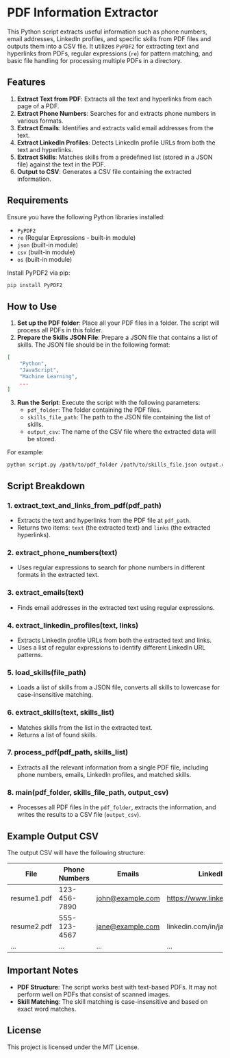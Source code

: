 # PDF Information Extractor

This Python script extracts useful information such as phone numbers, email addresses, LinkedIn profiles, and specific skills from PDF files and outputs them into a CSV file. It utilizes `PyPDF2` for extracting text and hyperlinks from PDFs, regular expressions (`re`) for pattern matching, and basic file handling for processing multiple PDFs in a directory.

## Features

1. **Extract Text from PDF**: Extracts all the text and hyperlinks from each page of a PDF.
2. **Extract Phone Numbers**: Searches for and extracts phone numbers in various formats.
3. **Extract Emails**: Identifies and extracts valid email addresses from the text.
4. **Extract LinkedIn Profiles**: Detects LinkedIn profile URLs from both the text and hyperlinks.
5. **Extract Skills**: Matches skills from a predefined list (stored in a JSON file) against the text in the PDF.
6. **Output to CSV**: Generates a CSV file containing the extracted information.

## Requirements

Ensure you have the following Python libraries installed:

- `PyPDF2`
- `re` (Regular Expressions - built-in module)
- `json` (built-in module)
- `csv` (built-in module)
- `os` (built-in module)

Install PyPDF2 via pip:

```bash
pip install PyPDF2
```

## How to Use

1. **Set up the PDF folder**: Place all your PDF files in a folder. The script will process all PDFs in this folder.
2. **Prepare the Skills JSON File**: Prepare a JSON file that contains a list of skills. The JSON file should be in the following format:

```json
[
    "Python",
    "JavaScript",
    "Machine Learning",
    ...
]
```

3. **Run the Script**: Execute the script with the following parameters:
    - `pdf_folder`: The folder containing the PDF files.
    - `skills_file_path`: The path to the JSON file containing the list of skills.
    - `output_csv`: The name of the CSV file where the extracted data will be stored.

For example:

```bash
python script.py /path/to/pdf_folder /path/to/skills_file.json output.csv
```

## Script Breakdown

### 1. **extract_text_and_links_from_pdf(pdf_path)**
   - Extracts the text and hyperlinks from the PDF file at `pdf_path`.
   - Returns two items: `text` (the extracted text) and `links` (the extracted hyperlinks).

### 2. **extract_phone_numbers(text)**
   - Uses regular expressions to search for phone numbers in different formats in the extracted text.

### 3. **extract_emails(text)**
   - Finds email addresses in the extracted text using regular expressions.

### 4. **extract_linkedin_profiles(text, links)**
   - Extracts LinkedIn profile URLs from both the extracted text and links.
   - Uses a list of regular expressions to identify different LinkedIn URL patterns.

### 5. **load_skills(file_path)**
   - Loads a list of skills from a JSON file, converts all skills to lowercase for case-insensitive matching.

### 6. **extract_skills(text, skills_list)**
   - Matches skills from the list in the extracted text.
   - Returns a list of found skills.

### 7. **process_pdf(pdf_path, skills_list)**
   - Extracts all the relevant information from a single PDF file, including phone numbers, emails, LinkedIn profiles, and matched skills.

### 8. **main(pdf_folder, skills_file_path, output_csv)**
   - Processes all PDF files in the `pdf_folder`, extracts the information, and writes the results to a CSV file (`output_csv`).

## Example Output CSV

The output CSV will have the following structure:

| File            | Phone Numbers     | Emails                 | LinkedIn Profiles                        | Skills                  |
|-----------------|-------------------|------------------------|------------------------------------------|-------------------------|
| resume1.pdf     | 123-456-7890      | john@example.com        | https://www.linkedin.com/in/johndoe      | Python, JavaScript      |
| resume2.pdf     | 555-123-4567      | jane@example.com        | linkedin.com/in/janedoe                 | Machine Learning, Java  |
| ...             | ...               | ...                    | ...                                      | ...                     |

## Important Notes

- **PDF Structure**: The script works best with text-based PDFs. It may not perform well on PDFs that consist of scanned images.
- **Skill Matching**: The skill matching is case-insensitive and based on exact word matches.

## License

This project is licensed under the MIT License.

